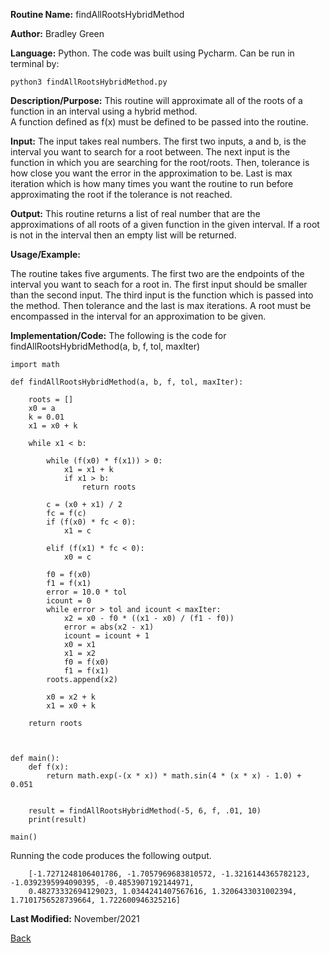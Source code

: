 
**Routine Name:**           findAllRootsHybridMethod

**Author:** Bradley Green

**Language:** Python. The code was built using Pycharm. Can be run in terminal by:


    python3 findAllRootsHybridMethod.py


**Description/Purpose:** This routine will approximate all of the roots of a function in an interval using a hybrid method.  
A function defined as f(x) must be defined to be passed into the routine. 

**Input:** The input takes real numbers.  The first two inputs, a and b, is the interval you want to search for a root between. The next input is 
the function in which you are searching for the root/roots.
Then, tolerance is how close you want the error in the approximation to be.  Last is max iteration which is how many times you want 
the routine to run before approximating the root if the tolerance is not reached. 

**Output:** This routine returns a list of real number that are the approximations of all roots of a given function in the given interval.
If a root is not in the interval then an empty list will be returned. 

**Usage/Example:**

The routine takes five arguments. The first two are the endpoints of the interval you want to seach for a root in.  The first input should be smaller than the 
second input.  The third input is the function which is passed into the method.
Then tolerance and the last is max iterations.  A root must be encompassed in the interval for an approximation to be given.
 


**Implementation/Code:** The following is the code for findAllRootsHybridMethod(a, b, f, tol, maxIter)



    import math

    def findAllRootsHybridMethod(a, b, f, tol, maxIter):

        roots = []
        x0 = a
        k = 0.01
        x1 = x0 + k

        while x1 < b:

            while (f(x0) * f(x1)) > 0:
                x1 = x1 + k
                if x1 > b:
                    return roots

            c = (x0 + x1) / 2
            fc = f(c)
            if (f(x0) * fc < 0):
                x1 = c

            elif (f(x1) * fc < 0):
                x0 = c

            f0 = f(x0)
            f1 = f(x1)
            error = 10.0 * tol
            icount = 0
            while error > tol and icount < maxIter:
                x2 = x0 - f0 * ((x1 - x0) / (f1 - f0))
                error = abs(x2 - x1)
                icount = icount + 1
                x0 = x1
                x1 = x2
                f0 = f(x0)
                f1 = f(x1)
            roots.append(x2)

            x0 = x2 + k
            x1 = x0 + k

        return roots



    def main():
        def f(x):
            return math.exp(-(x * x)) * math.sin(4 * (x * x) - 1.0) + 0.051


        result = findAllRootsHybridMethod(-5, 6, f, .01, 10)
        print(result)

    main()


Running the code produces the following output.

        [-1.7271248106401786, -1.7057969683810572, -1.3216144365782123, -1.0392395994090395, -0.4853907192144971,
        0.48273332694129023, 1.0344241407567616, 1.3206433031002394, 1.7101756528739664, 1.722600946325216]
    


**Last Modified:** November/2021

[Back](../README.md)
